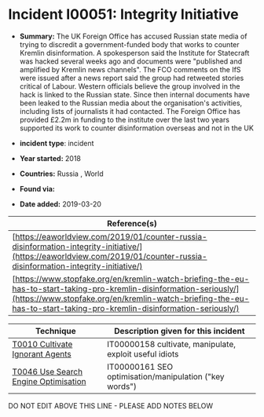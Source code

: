# Incident I00051: Integrity Initiative

* **Summary:** The UK Foreign Office has accused Russian state media of trying to discredit a government-funded body that works to counter Kremlin disinformation. A spokesperson said the Institute for Statecraft was hacked several weeks ago and documents were "published and amplified by Kremlin news channels".
The FCO comments on the IfS were issued after a news report said the group had retweeted stories critical of Labour. Western officials believe the group involved in the hack is linked to the Russian state. Since then internal documents have been leaked to the Russian media about the organisation's activities, including lists of journalists it had contacted. The Foreign Office has provided £2.2m in funding to the institute over the last two years supported its work to counter disinformation overseas and not in the UK

* **incident type**: incident

* **Year started:** 2018

* **Countries:** Russia , World

* **Found via:** 

* **Date added:** 2019-03-20


| Reference(s) |
| --------- |
| [https://eaworldview.com/2019/01/counter-russia-disinformation-integrity-initiative/](https://eaworldview.com/2019/01/counter-russia-disinformation-integrity-initiative/) |
| [https://www.stopfake.org/en/kremlin-watch-briefing-the-eu-has-to-start-taking-pro-kremlin-disinformation-seriously/](https://www.stopfake.org/en/kremlin-watch-briefing-the-eu-has-to-start-taking-pro-kremlin-disinformation-seriously/) |

 

| Technique | Description given for this incident |
| --------- | ------------------------- |
| [T0010 Cultivate Ignorant Agents](../../generated_pages/techniques/T0010.md) | IT00000158 cultivate, manipulate, exploit useful idiots |
| [T0046 Use Search Engine Optimisation](../../generated_pages/techniques/T0046.md) | IT00000161 SEO optimisation/manipulation ("key words") |


DO NOT EDIT ABOVE THIS LINE - PLEASE ADD NOTES BELOW